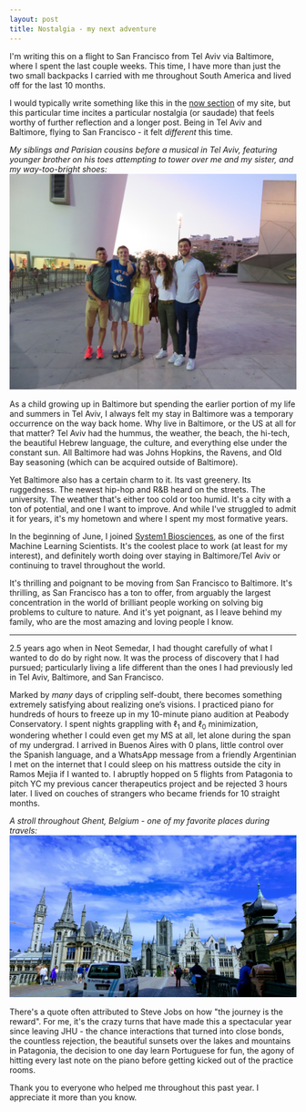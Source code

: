 ```yaml
---
layout: post
title: Nostalgia - my next adventure
---
```


I'm writing this on a flight to San Francisco from Tel Aviv via Baltimore, where I spent the last couple weeks. This time, I have more than just the two small backpacks I carried with me throughout South America and lived off for the last 10 months. 

I would typically write something like this in the [now section](/now) of my site, but this particular time incites a particular nostalgia (or saudade) that feels worthy of further reflection and a longer post. Being in Tel Aviv and Baltimore, flying to San Francisco - it felt *different* this time.

*My siblings and Parisian cousins before a musical in Tel Aviv, featuring younger brother on his toes attempting to tower over me and my sister, and my way-too-bright shoes:*
![Siblings and cousins](/public/photos/sibscous.jpg)

As a child growing up in Baltimore but spending the earlier portion of my life and summers in Tel Aviv, I always felt my stay in Baltimore was a temporary occurrence on the way back home. Why live in Baltimore, or the US at all for that matter? Tel Aviv had the hummus, the weather, the beach, the hi-tech, the beautiful Hebrew language, the culture, and everything else under the constant sun. All Baltimore had was Johns Hopkins, the Ravens, and Old Bay seasoning (which can be acquired outside of Baltimore).

Yet Baltimore also has a certain charm to it. Its vast greenery. Its ruggedness. The newest hip-hop and R&B heard on the streets. The university. The weather that's either too cold or too humid. It's a city with a ton of potential, and one I want to improve. And while I've struggled to admit it for years, it's my hometown and where I spent my most formative years.

In the beginning of June, I joined [System1 Biosciences](https://system1.bio), as one of the first Machine Learning Scientists. It's the coolest place to work (at least for my interest), and definitely worth doing over staying in Baltimore/Tel Aviv or continuing to travel throughout the world.

It's thrilling and poignant to be moving from San Francisco to Baltimore. It's thrilling, as San Francisco has a ton to offer, from arguably the largest concentration in the world of brilliant people working on solving big problems to culture to nature. And it's yet poignant, as I leave behind my family, who are the most amazing and loving people I know.

---

2.5 years ago when in Neot Semedar, I had thought carefully of what I wanted to do do by right now. It was the process of discovery that I had pursued; particularly living a life different than the ones I had previously led in Tel Aviv, Baltimore, and San Francisco.

Marked by *many* days of crippling self-doubt, there becomes something extremely satisfying about realizing one’s visions. I practiced piano for hundreds of hours to freeze up in my 10-minute piano audition at Peabody Conservatory. I spent nights grappling with $\ell_1$ and $\ell_0$ minimization, wondering whether I could even get my MS at all, let alone during the span of my undergrad. I arrived in Buenos Aires with 0 plans, little control over the Spanish language, and a WhatsApp message from a friendly Argentinian I met on the internet that I could sleep on his mattress outside the city in Ramos Mejia if I wanted to. I abruptly hopped on 5 flights from Patagonia to pitch YC my previous cancer therapeutics project and be rejected 3 hours later. I lived on couches of strangers who became friends for 10 straight months.

*A stroll throughout Ghent, Belgium - one of my favorite places during travels:*
![Ghent](/public/photos/ghent.jpg)

There's a quote often attributed to Steve Jobs on how "the journey is the reward". For me, it's the crazy turns that have made this a spectacular year since leaving JHU - the chance interactions that turned into close bonds, the countless rejection, the beautiful sunsets over the lakes and mountains in Patagonia, the decision to one day learn Portuguese for fun, the agony of hitting every last note on the piano before getting kicked out of the practice rooms.

Thank you to everyone who helped me throughout this past year. I appreciate it more than you know.

<!--SF tends use it’s mental energy and capital to solve it’s own problem (less so in biotech). Given the luck I’ve had - not having to take out loans, going to a great university in the top program for biomedical engineering, creating a network in a high opportunity area. When others zig, sometimes it’s the right move to zag. 

In Buenos Aires, Uber and Postmates would never be founded. -->